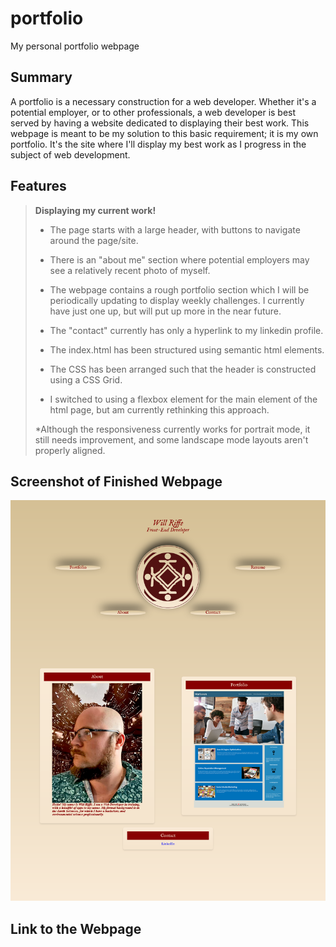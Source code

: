 # portfolio
My personal portfolio webpage

## Summary
A portfolio is a necessary construction for a web developer. Whether it's a potential employer, or to other professionals, a web developer is best served by having a website dedicated to displaying their best work. This webpage is meant to be my solution to this basic requirement; it is my own portfolio. It's the site where I'll display my best work as I progress in the subject of web development.

## Features

> **Displaying my current work!**
>
>
> * The page starts with a large header, with buttons to navigate around the page/site.
 >
> * There is an "about me" section where potential employers may see a relatively recent photo of myself.
>
> * The webpage contains a rough portfolio section which I will be periodically updating to display weekly challenges. I currently have just one up, but will put up more in the near future.
>
> * The "contact" currently has only a hyperlink to my linkedin profile.
>
> * The index.html has been structured using semantic html elements.
>
> * The CSS has been arranged such that the header is constructed using a CSS Grid.
>
> * I switched to using a flexbox element for the main element of the html page, but am currently rethinking this approach. 
>
> *Although the responsiveness currently works for portrait mode, it still needs improvement, and some landscape mode layouts aren't properly 
> aligned.



## Screenshot of Finished Webpage
![Alt Screenshot of finished Webpage](./assets/images/Screenshot%202023-03-06%20at%2016-41-42%20Will%20Riffe.png)

## Link to the Webpage ##
